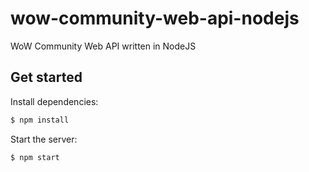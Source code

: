 wow-community-web-api-nodejs
============================

WoW Community Web API written in NodeJS

## Get started

Install dependencies:

```bash
$ npm install
```

Start the server:

```bash
$ npm start
```

